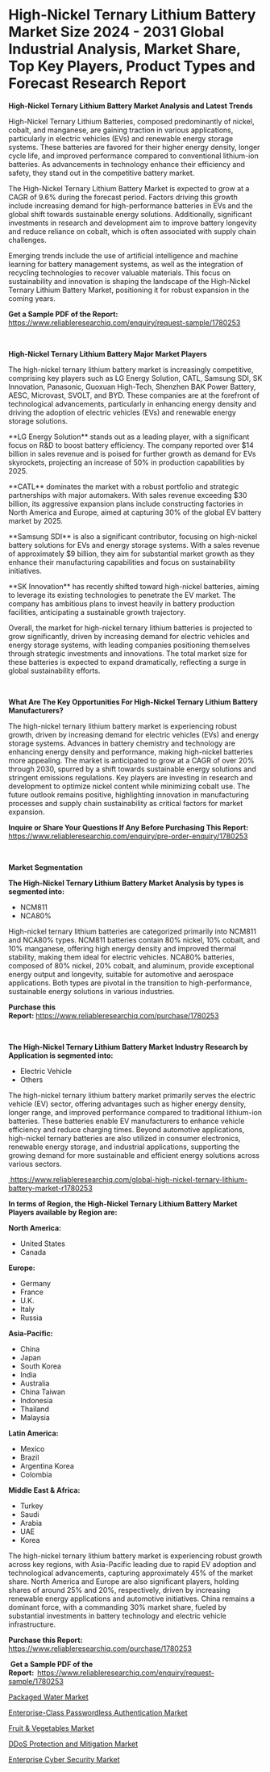 <p><h1>High-Nickel Ternary Lithium Battery Market Size 2024 - 2031 Global Industrial Analysis, Market Share, Top Key Players, Product Types and Forecast Research Report</h1></p><p><strong>High-Nickel Ternary Lithium Battery Market Analysis and Latest Trends</strong></p>
<p><p>High-Nickel Ternary Lithium Batteries, composed predominantly of nickel, cobalt, and manganese, are gaining traction in various applications, particularly in electric vehicles (EVs) and renewable energy storage systems. These batteries are favored for their higher energy density, longer cycle life, and improved performance compared to conventional lithium-ion batteries. As advancements in technology enhance their efficiency and safety, they stand out in the competitive battery market.</p><p>The High-Nickel Ternary Lithium Battery Market is expected to grow at a CAGR of 9.6% during the forecast period. Factors driving this growth include increasing demand for high-performance batteries in EVs and the global shift towards sustainable energy solutions. Additionally, significant investments in research and development aim to improve battery longevity and reduce reliance on cobalt, which is often associated with supply chain challenges. </p><p>Emerging trends include the use of artificial intelligence and machine learning for battery management systems, as well as the integration of recycling technologies to recover valuable materials. This focus on sustainability and innovation is shaping the landscape of the High-Nickel Ternary Lithium Battery Market, positioning it for robust expansion in the coming years.</p></p>
<p><strong>Get a Sample PDF of the Report:&nbsp;</strong> <a href="https://www.reliableresearchiq.com/enquiry/request-sample/1780253?utm_campaign=1132&utm_medium=2&utm_source=Github&utm_content=ia&utm_term=09102024&utm_id=high-nickel-ternary-lithium-battery">https://www.reliableresearchiq.com/enquiry/request-sample/1780253</a></p>
<p>&nbsp;</p>
<p><strong>High-Nickel Ternary Lithium Battery Major Market Players</strong></p>
<p><p>The high-nickel ternary lithium battery market is increasingly competitive, comprising key players such as LG Energy Solution, CATL, Samsung SDI, SK Innovation, Panasonic, Guoxuan High-Tech, Shenzhen BAK Power Battery, AESC, Microvast, SVOLT, and BYD. These companies are at the forefront of technological advancements, particularly in enhancing energy density and driving the adoption of electric vehicles (EVs) and renewable energy storage solutions.</p><p>**LG Energy Solution** stands out as a leading player, with a significant focus on R&D to boost battery efficiency. The company reported over $14 billion in sales revenue and is poised for further growth as demand for EVs skyrockets, projecting an increase of 50% in production capabilities by 2025.</p><p>**CATL** dominates the market with a robust portfolio and strategic partnerships with major automakers. With sales revenue exceeding $30 billion, its aggressive expansion plans include constructing factories in North America and Europe, aimed at capturing 30% of the global EV battery market by 2025.</p><p>**Samsung SDI** is also a significant contributor, focusing on high-nickel battery solutions for EVs and energy storage systems. With a sales revenue of approximately $9 billion, they aim for substantial market growth as they enhance their manufacturing capabilities and focus on sustainability initiatives.</p><p>**SK Innovation** has recently shifted toward high-nickel batteries, aiming to leverage its existing technologies to penetrate the EV market. The company has ambitious plans to invest heavily in battery production facilities, anticipating a sustainable growth trajectory.</p><p>Overall, the market for high-nickel ternary lithium batteries is projected to grow significantly, driven by increasing demand for electric vehicles and energy storage systems, with leading companies positioning themselves through strategic investments and innovations. The total market size for these batteries is expected to expand dramatically, reflecting a surge in global sustainability efforts.</p></p>
<p>&nbsp;</p>
<p><strong>What Are The Key Opportunities For High-Nickel Ternary Lithium Battery Manufacturers?</strong></p>
<p><p>The high-nickel ternary lithium battery market is experiencing robust growth, driven by increasing demand for electric vehicles (EVs) and energy storage systems. Advances in battery chemistry and technology are enhancing energy density and performance, making high-nickel batteries more appealing. The market is anticipated to grow at a CAGR of over 20% through 2030, spurred by a shift towards sustainable energy solutions and stringent emissions regulations. Key players are investing in research and development to optimize nickel content while minimizing cobalt use. The future outlook remains positive, highlighting innovation in manufacturing processes and supply chain sustainability as critical factors for market expansion.</p></p>
<p><strong>Inquire or Share Your Questions If Any Before Purchasing This Report:</strong> <a href="https://www.reliableresearchiq.com/enquiry/pre-order-enquiry/1780253?utm_campaign=1132&utm_medium=2&utm_source=Github&utm_content=ia&utm_term=09102024&utm_id=high-nickel-ternary-lithium-battery">https://www.reliableresearchiq.com/enquiry/pre-order-enquiry/1780253</a></p>
<p>&nbsp;</p>
<p><strong>Market Segmentation</strong></p>
<p><strong>The High-Nickel Ternary Lithium Battery Market Analysis by types is segmented into:</strong></p>
<p><ul><li>NCM811</li><li>NCA80%</li></ul></p>
<p><p>High-nickel ternary lithium batteries are categorized primarily into NCM811 and NCA80% types. NCM811 batteries contain 80% nickel, 10% cobalt, and 10% manganese, offering high energy density and improved thermal stability, making them ideal for electric vehicles. NCA80% batteries, composed of 80% nickel, 20% cobalt, and aluminum, provide exceptional energy output and longevity, suitable for automotive and aerospace applications. Both types are pivotal in the transition to high-performance, sustainable energy solutions in various industries.</p></p>
<p><strong>Purchase this Report:&nbsp;</strong><a href="https://www.reliableresearchiq.com/purchase/1780253?utm_campaign=1132&utm_medium=2&utm_source=Github&utm_content=ia&utm_term=09102024&utm_id=high-nickel-ternary-lithium-battery">https://www.reliableresearchiq.com/purchase/1780253</a></p>
<p>&nbsp;</p>
<p><strong>The High-Nickel Ternary Lithium Battery Market Industry Research by Application is segmented into:</strong></p>
<p><ul><li>Electric Vehicle</li><li>Others</li></ul></p>
<p><p>The high-nickel ternary lithium battery market primarily serves the electric vehicle (EV) sector, offering advantages such as higher energy density, longer range, and improved performance compared to traditional lithium-ion batteries. These batteries enable EV manufacturers to enhance vehicle efficiency and reduce charging times. Beyond automotive applications, high-nickel ternary batteries are also utilized in consumer electronics, renewable energy storage, and industrial applications, supporting the growing demand for more sustainable and efficient energy solutions across various sectors.</p></p>
<p><a href="https://www.reliableresearchiq.com/global-high-nickel-ternary-lithium-battery-market-r1780253?utm_campaign=1132&utm_medium=2&utm_source=Github&utm_content=ia&utm_term=09102024&utm_id=high-nickel-ternary-lithium-battery">&nbsp;https://www.reliableresearchiq.com/global-high-nickel-ternary-lithium-battery-market-r1780253</a></p>
<p><strong>In terms of Region, the High-Nickel Ternary Lithium Battery Market Players available by Region are:</strong></p>
<p>
    <p> <strong> North America: </strong>
        <ul>
            <li>United States</li>
            <li>Canada</li>
        </ul>
        </p> 
    <p> <strong> Europe: </strong>
        <ul>
            <li>Germany</li>
            <li>France</li>
            <li>U.K.</li>
            <li>Italy</li>
            <li>Russia</li>
        </ul>
        </p> 
    <p> <strong> Asia-Pacific: </strong>
        <ul>
            <li>China</li>
            <li>Japan</li>
            <li>South Korea</li>
            <li>India</li>
            <li>Australia</li>
            <li>China Taiwan</li>
            <li>Indonesia</li>
            <li>Thailand</li>
            <li>Malaysia</li>
        </ul>
        </p> 
    <p> <strong> Latin America: </strong>
        <ul>
            <li>Mexico</li>
            <li>Brazil</li>
            <li>Argentina Korea</li>
            <li>Colombia</li>
        </ul>
        </p> 
    <p> <strong> Middle East & Africa: </strong>
        <ul>
            <li>Turkey</li>
            <li>Saudi</li>
            <li>Arabia</li>
            <li>UAE</li>
            <li>Korea</li>
        </ul>
    </p>
    </p>
<p><p>The high-nickel ternary lithium battery market is experiencing robust growth across key regions, with Asia-Pacific leading due to rapid EV adoption and technological advancements, capturing approximately 45% of the market share. North America and Europe are also significant players, holding shares of around 25% and 20%, respectively, driven by increasing renewable energy applications and automotive initiatives. China remains a dominant force, with a commanding 30% market share, fueled by substantial investments in battery technology and electric vehicle infrastructure.</p></p>
<p><strong>Purchase this Report: </strong><a href="https://www.reliableresearchiq.com/purchase/1780253?utm_campaign=1132&utm_medium=2&utm_source=Github&utm_content=ia&utm_term=09102024&utm_id=high-nickel-ternary-lithium-battery">https://www.reliableresearchiq.com/purchase/1780253</a></p>
<p>&nbsp;<strong>Get a Sample PDF of the Report:&nbsp;&nbsp;</strong><a href="https://www.reliableresearchiq.com/enquiry/request-sample/1780253?utm_campaign=1132&utm_medium=2&utm_source=Github&utm_content=ia&utm_term=09102024&utm_id=high-nickel-ternary-lithium-battery">https://www.reliableresearchiq.com/enquiry/request-sample/1780253</a></p>
<p><strong></strong></p>
<p><p><a href="https://issuu.com/reportprime-2/docs/packaged-water-market-size-2030.ppt_7b103143976055?utm_campaign=1132&utm_medium=2&utm_source=Github&utm_content=ia&utm_term=09102024&utm_id=high-nickel-ternary-lithium-battery">Packaged Water Market</a></p><p><a href="https://github.com/loftinirkaakcsu/Market-Research-Report-List-1/blob/main/enterprise-class-passwordless-authentication-market.md?utm_campaign=1132&utm_medium=2&utm_source=Github&utm_content=ia&utm_term=09102024&utm_id=high-nickel-ternary-lithium-battery">Enterprise-Class Passwordless Authentication Market</a></p><p><a href="https://issuu.com/reportprime-2/docs/fruit-vegetables-market-size-2030.p_a1faf2bf864442?utm_campaign=1132&utm_medium=2&utm_source=Github&utm_content=ia&utm_term=09102024&utm_id=high-nickel-ternary-lithium-battery">Fruit & Vegetables Market</a></p><p><a href="https://www.linkedin.com/pulse/emerging-ddos-protection-mitigation-market-opportunities-analysis-hizqc?trackingId=PlSaPhJLTDOU6KdEpB2%2BYg%3D%3D&utm_campaign=1132&utm_medium=2&utm_source=Github&utm_content=ia&utm_term=09102024&utm_id=high-nickel-ternary-lithium-battery">DDoS Protection and Mitigation Market</a></p><p><a href="https://www.linkedin.com/pulse/enterprise-cyber-security-market-size-growth-industry-analysis-mke4e?utm_campaign=1132&utm_medium=2&utm_source=Github&utm_content=ia&utm_term=09102024&utm_id=high-nickel-ternary-lithium-battery">Enterprise Cyber Security Market</a></p></p>